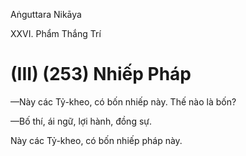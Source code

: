 Aṅguttara Nikāya

XXVI. Phẩm Thắng Trí

# (III) (253) Nhiếp Pháp

—Này các Tỷ-kheo, có bốn nhiếp này. Thế nào là bốn?

—Bố thí, ái ngữ, lợi hành, đồng sự.

Này các Tỷ-kheo, có bốn nhiếp pháp này.

